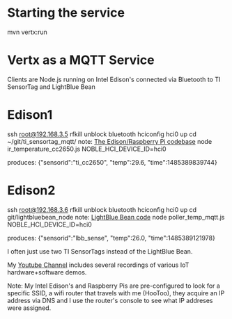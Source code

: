# Starting the service
mvn vertx:run

# Vertx as a MQTT Service
Clients are Node.js running on Intel Edison's connected via Bluetooth
to TI SensorTag and LightBlue Bean

# Edison1
ssh root@192.168.3.5
rfkill unblock bluetooth
hciconfig hci0 up
cd ~/git/ti_sensortag_mqtt/
note: [The Edison/Raspberry Pi codebase](https://github.com/burrsutter/ti_sensortag_mqtt)
node ir_temperature_cc2650.js NOBLE_HCI_DEVICE_ID=hci0

produces:
{"sensorid":"ti_cc2650", "temp":29.6, "time":1485389839744}

# Edison2
ssh root@192.168.3.6
rfkill unblock bluetooth
hciconfig hci0 up
cd git/lightbluebean_node
note: [LightBlue Bean code](https://github.com/burrsutter/lightbluebean_node/blob/master/poller_temp_mqtt.js)
node poller_temp_mqtt.js NOBLE_HCI_DEVICE_ID=hci0

produces:
{"sensorid":"lbb_sense", "temp":26.0, "time":1485389121978}

I often just use two TI SensorTags instead of the LightBlue Bean.

My [Youtube Channel](https://www.youtube.com/playlist?list=PLuWlr4oKSRUaPdRIoO9wGzpx4DqdpVYlV) includes several recordings of various IoT hardware+software demos. 

Note: My Intel Edison's and Raspberry Pis are pre-configured to look for
a specific SSID, a wifi router that travels with me (HooToo), they acquire an IP address via DNS and I use the router's console to see what IP addreses were assigned.
